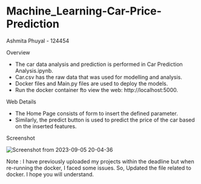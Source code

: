 # Machine_Learning-Car-Price-Prediction

Ashmita Phuyal - 124454

Overview

- The car data analysis and prediction is performed in Car Prediction Analysis.ipynb.
- Car.csv has the raw data that was used for modelling and analysis.
- Docker files and Main.py files are used to deploy the models.
- Run the docker container fto view the web: http://localhost:5000.

Web Details

- The Home Page consists of form to insert the defined parameter.
- Similarly, the predict button is used to predict the price of the car based on the inserted features.

Screenshot 

![Screenshot from 2023-09-05 20-04-36](https://github.com/ashmitaphuyal/Machine_Learning-Car-Price-Prediction/assets/32629216/f8996805-5dae-4f63-932a-04d17311a710)

Note :
I have previously uploaded my projects within the deadline but when re-running the docker, I faced some issues. So, Updated the file related to docker. I hope you will understand.
